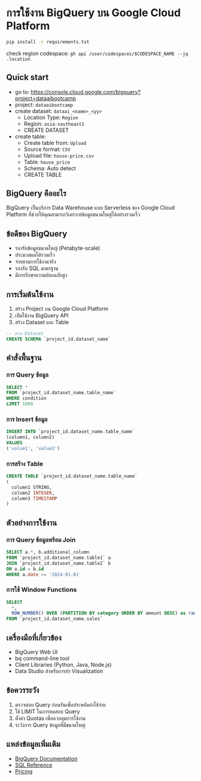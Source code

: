 # การใช้งาน BigQuery บน Google Cloud Platform

```bash
pip install -r requirements.txt
```

check region codespace: `gh api /user/codespaces/$CODESPACE_NAME --jq .location`

## Quick start

- go to: https://console.cloud.google.com/bigquery?project=dataaibootcamp
- project: `dataaibootcamp`
- create dataset: `dataai_<name>_<yy>`
  - Location Type: `Region`
  - Region: `asia-southeast1`
  - CREATE DATASET
- create table:
  - Create table from: `Upload`
  - Source format: `CSV`
  - Upload file: `house-price.csv`
  - Table: `house_price`
  - Schema: Auto detect
  - CREATE TABLE

## BigQuery คืออะไร

BigQuery เป็นบริการ Data Warehouse แบบ Serverless ของ Google Cloud Platform ที่ช่วยให้คุณสามารถวิเคราะห์ข้อมูลขนาดใหญ่ได้อย่างรวดเร็ว

## ข้อดีของ BigQuery

- รองรับข้อมูลขนาดใหญ่ (Petabyte-scale)
- ประมวลผลได้รวดเร็ว
- จ่ายตามการใช้งานจริง
- รองรับ SQL มาตรฐาน
- มีการรักษาความปลอดภัยสูง

## การเริ่มต้นใช้งาน

1. สร้าง Project บน Google Cloud Platform
2. เปิดใช้งาน BigQuery API
3. สร้าง Dataset และ Table

```sql
-- สร้าง Dataset
CREATE SCHEMA `project_id.dataset_name`
```

## คำสั่งพื้นฐาน

### การ Query ข้อมูล

```sql
SELECT *
FROM `project_id.dataset_name.table_name`
WHERE condition
LIMIT 1000
```

### การ Insert ข้อมูล

```sql
INSERT INTO `project_id.dataset_name.table_name`
(column1, column2)
VALUES
('value1', 'value2')
```

### การสร้าง Table

```sql
CREATE TABLE `project_id.dataset_name.table_name`
(
  column1 STRING,
  column2 INTEGER,
  column3 TIMESTAMP
)
```

## ตัวอย่างการใช้งาน

### การ Query ข้อมูลพร้อม Join

```sql
SELECT a.*, b.additional_column
FROM `project_id.dataset_name.table1` a
JOIN `project_id.dataset_name.table2` b
ON a.id = b.id
WHERE a.date >= '2024-01-01'
```

### การใช้ Window Functions

```sql
SELECT
  *,
  ROW_NUMBER() OVER (PARTITION BY category ORDER BY amount DESC) as rank
FROM `project_id.dataset_name.sales`
```

## เครื่องมือที่เกี่ยวข้อง

- BigQuery Web UI
- bq command-line tool
- Client Libraries (Python, Java, Node.js)
- Data Studio สำหรับการทำ Visualization

## ข้อควรระวัง

1. ตรวจสอบ Query ก่อนรันเพื่อประหยัดค่าใช้จ่าย
2. ใช้ LIMIT ในการทดสอบ Query
3. ตั้งค่า Quotas เพื่อควบคุมการใช้งาน
4. ระวังการ Query ข้อมูลที่มีขนาดใหญ่

## แหล่งข้อมูลเพิ่มเติม

- [BigQuery Documentation](https://cloud.google.com/bigquery/docs)
- [SQL Reference](https://cloud.google.com/bigquery/docs/reference/standard-sql/query-syntax)
- [Pricing](https://cloud.google.com/bigquery/pricing)
